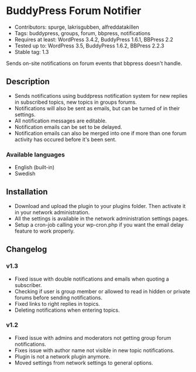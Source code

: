 BuddyPress Forum Notifier
=========================

* Contributors: spurge, lakrisgubben, alfreddatakillen
* Tags: buddypress, groups, forum, bbpress, notifications
* Requires at least: WordPress 3.4.2, BuddyPress 1.6.1, BBPress 2.2
* Tested up to: WordPress 3.5, BuddyPress 1.6.2, BBPress 2.2.3
* Stable tag: 1.3

Sends on-site notifications on forum events that bbpress doesn't handle.

Description
-----------

* Sends notifications using buddpress notification system for new
  replies in subscribed topics, new topics in groups forums.
* Notifications will also be sent as emails, but can be turned of in
  their settings.
* All notification messages are editable.
* Notification emails can be set to be delayed.
* Notification emails can also be merged into one if more than one forum
  activity has occured before it's been sent.

### Available languages

* English (built-in)
* Swedish

Installation
------------

* Download and upload the plugin to your plugins folder. Then activate
  it in your network administration.
* All the settings is available in the network administration settings
  pages.
* Setup a cron-job calling your wp-cron.php if you want the email
  delay feature to work properly.
  
Changelog
---------

### v1.3

* Fixed issue with double notifications and emails when quoting a
  subscriber.
* Checking if user is group member or allowed to read in hidden or
  private forums before sending notifications.
* Fixed links to right replies in topics.
* Deleting notifications when entering topics.

### v1.2

* Fixed issue with admins and moderators not getting group forum
  notifications.
* Fixes issue with author name not visible in new topic notifications.
* Plugin is not a network plugin anymore.
* Moved settings from network settings to general options.
